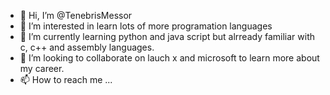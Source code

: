 - 👋 Hi, I’m @TenebrisMessor
- 👀 I’m interested in learn lots of more programation languages
- 🌱 I’m currently learning python and java script but alrready familiar with c, c++ and assembly languages.
- 💞️ I’m looking to collaborate on lauch x and microsoft to learn more about my career. 
- 📫 How to reach me ...

<!---
TenebrisMessor/TenebrisMessor is a ✨ special ✨ repository because its `README.md` (this file) appears on your GitHub profile.
You can click the Preview link to take a look at your changes.
--->
